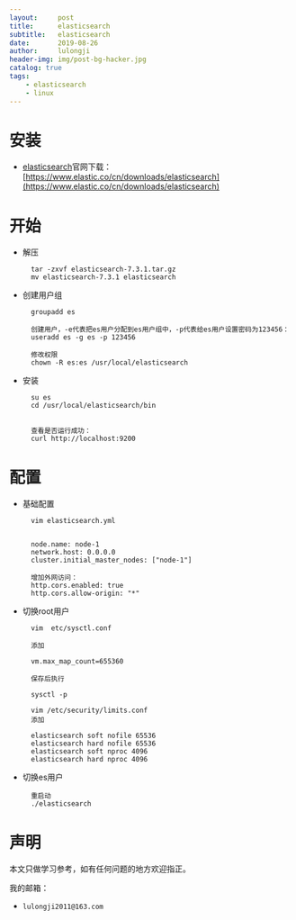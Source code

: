 ```yaml
---
layout:     post
title:      elasticsearch
subtitle:   elasticsearch
date:       2019-08-26
author:     lulongji
header-img: img/post-bg-hacker.jpg
catalog: true
tags:
    - elasticsearch
    - linux
---
```


# 安装

- [elasticsearch](https://www.elastic.co/cn/downloads/elasticsearch)官网下载：[https://www.elastic.co/cn/downloads/elasticsearch](https://www.elastic.co/cn/downloads/elasticsearch)


# 开始

- 解压


        tar -zxvf elasticsearch-7.3.1.tar.gz 
        mv elasticsearch-7.3.1 elasticsearch


- 创建用户组


        groupadd es

        创建用户，-e代表把es用户分配到es用户组中，-p代表给es用户设置密码为123456：
        useradd es -g es -p 123456

        修改权限
        chown -R es:es /usr/local/elasticsearch


- 安装


        su es
        cd /usr/local/elasticsearch/bin
            

        查看是否运行成功：
        curl http://localhost:9200

# 配置

- 基础配置


        vim elasticsearch.yml


        node.name: node-1 
        network.host: 0.0.0.0
        cluster.initial_master_nodes: ["node-1"]

        增加外网访问：
        http.cors.enabled: true
        http.cors.allow-origin: "*"




- 切换root用户



        vim  etc/sysctl.conf 
        
        添加

        vm.max_map_count=655360

        保存后执行

        sysctl -p

        vim /etc/security/limits.conf
        添加

        elasticsearch soft nofile 65536
        elasticsearch hard nofile 65536
        elasticsearch soft nproc 4096
        elasticsearch hard nproc 4096

- 切换es用户 



        重启动
        ./elasticsearch



# 声明
本文只做学习参考，如有任何问题的地方欢迎指正。

我的邮箱：
- ```lulongji2011@163.com```